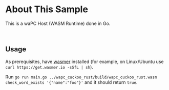 # About This Sample

This is a waPC Host (WASM Runtime) done in Go.<br/>

<br/>

## Usage

As prerequisites, have [wasmer](https://wasmer.io/) installed (for example, on Linux/Ubuntu use `curl https://get.wasmer.io -sSfL | sh`).

Run `go run main.go ../wapc_cuckoo_rust/build/wapc_cuckoo_rust.wasm check_word_exists '{"name":"foo"}'` and it should return `true`.

<br/>

